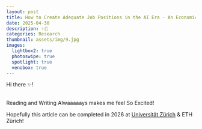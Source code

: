 ```yaml
---
layout: post
title: How to Create Adequate Job Positions in the AI Era - An Economic Perspective - Yiru - 26
date: 2025-04-30
description: ✨📍
categories: Research
thumbnail: assets/img/9.jpg
images:
  lightbox2: true
  photoswipe: true
  spotlight: true
  venobox: true
---
```


Hi there ✨!<br><br>

Reading and Writing Alwaaaaays makes me feel So Excited! 

Hopefully this article can be completed in 2026 at [Universität Zürich](https://www.econ.uzh.ch/en/people/faculty/fehr.html) & ETH Zürich!


<br><br><br><br><br><br><br><br>
